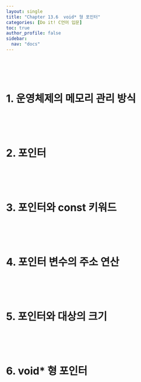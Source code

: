 ```yaml
---
layout: single
title: "Chapter 13.6  void* 형 포인터"
categories: [Do it! C언어 입문]
toc: true
author_profile: false
sidebar:
  nav: "docs"
---
```

<br><br><br>

# 1. 운영체제의 메모리 관리 방식


<br><br><br>

# 2. 포인터

<br><br><br>

# 3. 포인터와 const 키워드

<br><br><br>

# 4. 포인터 변수의 주소 연산

<br><br><br>

# 5. 포인터와 대상의 크기

<br><br><br>

# 6. void* 형 포인터

